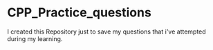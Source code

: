 # CPP_Practice_questions
I created this Repository just to save my questions that i've attempted during my learning.
